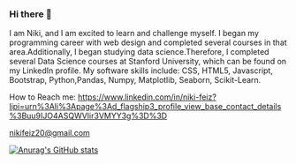 ### Hi there 👋

I am Niki, and I am excited to learn and challenge myself. I began my programming career with web design and completed several courses in that area.Additionally, I began studying data science.Therefore, I completed several Data Science courses at Stanford University, which can be found on my LinkedIn profile. My software skills include: CSS, HTML5, Javascript, Bootstrap, Python,Pandas, Numpy, Matplotlib, Seaborn, Scikit-Learn.

How to Reach me: 
https://www.linkedin.com/in/niki-feiz?lipi=urn%3Ali%3Apage%3Ad_flagship3_profile_view_base_contact_details%3Buu9IJO4ASQWVIir3VMYY3g%3D%3D
 
nikifeiz20@gmail.com

[![Anurag's GitHub stats](https://github-readme-stats.vercel.app/api?username=NikifZ)](https://github.com/anuraghazra/github-readme-stats)




